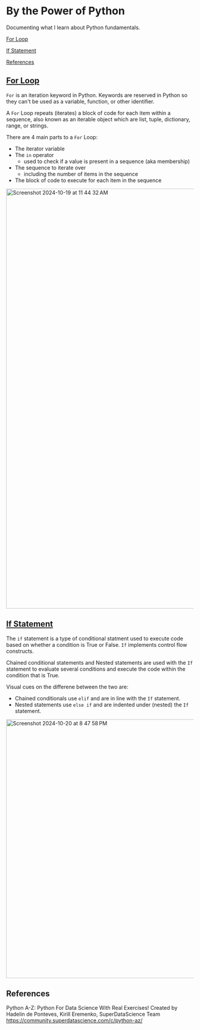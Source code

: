 # By the Power of Python

Documenting what I learn about Python fundamentals.


[For Loop](#for-loop)

[If Statement](#If-statement)

[References](#References)



## [For Loop](https://wiki.python.org/moin/ForLoop)

`For` is an iteration keyword in Python. Keywords are reserved in Python so they can't be used as a variable, function, or other identifier. 

A `For` Loop repeats (iterates) a block of code for each item within a sequence, also known as an iterable object which are list, tuple, dictionary, range, or strings. 

There are 4 main parts to a `For` Loop:
- The iterator variable
- The `in` operator
  - used to check if a value is present in a sequence (aka membership)
- The sequence to iterate over
  - including the number of items in the sequence
- The block of code to execute for each item in the sequence


<img width="1129" alt="Screenshot 2024-10-19 at 11 44 32 AM" src="https://github.com/user-attachments/assets/4527e790-95ec-4e92-9673-166152a37e5b">

## [If Statement](https://www.linode.com/docs/guides/if-statements-and-conditionals-in-python/)

The `if` statement is a type of conditional statment used to execute code based on whether a condition is True or False. `If` implements control flow constructs.  

Chained conditional statements and Nested statements are used with the `If` statement to evaluate several conditions and execute the code within the condition that is True. 

Visual cues on the differene between the two are: 
- Chained conditionals use `elif` and are in line with the `If` statement.
- Nested statements use `else if` and are indented under (nested) the `If` statement.

  
<img width="696" alt="Screenshot 2024-10-20 at 8 47 58 PM" src="https://github.com/user-attachments/assets/eac19ab2-7098-4161-af74-51d4b80e1712">


## References
Python A-Z: Python For Data Science With Real Exercises! Created by Hadelin de Ponteves, Kirill Eremenko, SuperDataScience Team https://community.superdatascience.com/c/python-az/ 
